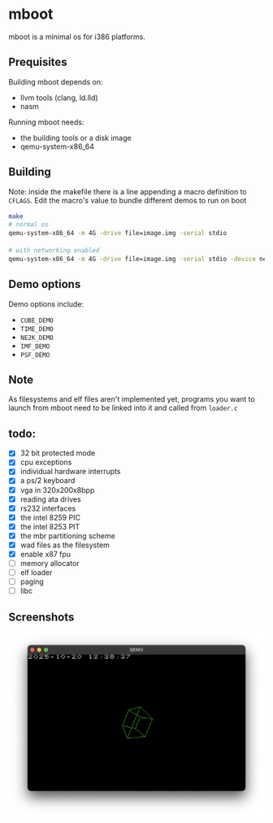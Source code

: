# mboot
mboot is a minimal os for i386 platforms.

## Prequisites
Building mboot depends on:
 - llvm tools (clang, ld.lld)
 - nasm

Running mboot needs:
 - the building tools or a disk image
 - qemu-system-x86_64

## Building
Note: inside the makefile there is a line appending a macro definition to `CFLAGS`. Edit the macro's value to bundle different demos to run on boot
```sh
make
# normal os
qemu-system-x86_64 -m 4G -drive file=image.img -serial stdio

# with networking enabled
qemu-system-x86_64 -m 4G -drive file=image.img -serial stdio -device ne2k_pci,netdev=n0 -netdev user,id=n0 -object filter-dump,id=f1,netdev=n0,file=netdump.pcap
```

## Demo options
Demo options include:
- `CUBE_DEMO`
- `TIME_DEMO`
- `NE2K_DEMO`
- `IMF_DEMO`
- `PSF_DEMO`

## Note
As filesystems and elf files aren't implemented yet, programs you want to launch from mboot need to be linked into it and called from `loader.c`

## todo:
- [x] 32 bit protected mode
- [x] cpu exceptions
- [x] individual hardware interrupts
- [x] a ps/2 keyboard
- [x] vga in 320x200x8bpp
- [x] reading ata drives
- [x] rs232 interfaces
- [x] the intel 8259 PIC
- [x] the intel 8253 PIT
- [x] the mbr partitioning scheme
- [x] wad files as the filesystem
- [x] enable x87 fpu
- [ ] memory allocator
- [ ] elf loader
- [ ] paging
- [ ] libc

## Screenshots
![mboot running in qemu](screenshots/mboot_sc.png)
